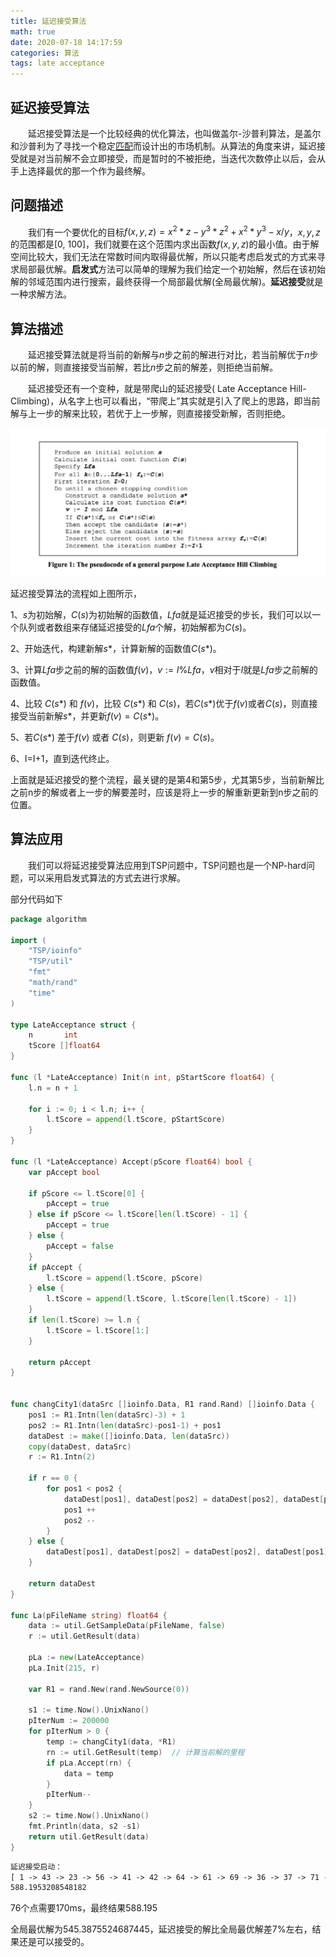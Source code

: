 ```yaml
---
title: 延迟接受算法
math: true
date: 2020-07-18 14:17:59
categories: 算法
tags: late acceptance
---
```


## 延迟接受算法

&emsp;&emsp;延迟接受算法是一个比较经典的优化算法，也叫做盖尔-沙普利算法，是盖尔和沙普利为了寻找一个稳定[匹配](https://baike.baidu.com/item/匹配/6397551)而设计出的市场机制。从算法的角度来讲，延迟接受就是对当前解不会立即接受，而是暂时的不被拒绝，当迭代次数停止以后，会从手上选择最优的那一个作为最终解。

<!--more-->

## 问题描述

&emsp;&emsp;我们有一个要优化的目标$f(x,y,z)=x^2 \ast z-y^3 \ast z^2+x^2 \ast y^3-x/y$，$x,y,z$的范围都是[0, 100]，我们就要在这个范围内求出函数$f(x,y,z)$的最小值。由于解空间比较大，我们无法在常数时间内取得最优解，所以只能考虑启发式的方式来寻求局部最优解。**启发式**方法可以简单的理解为我们给定一个初始解，然后在该初始解的邻域范围内进行搜索，最终获得一个局部最优解(全局最优解)。**延迟接受**就是一种求解方法。

## 算法描述

&emsp;&emsp;延迟接受算法就是将当前的新解与$n$步之前的解进行对比，若当前解优于$n$步以前的解，则直接接受当前解，若比$n$步之前的解差，则拒绝当前解。

&emsp;&emsp;延迟接受还有一个变种，就是带爬山的延迟接受( Late Acceptance Hill-Climbing)，从名字上也可以看出，“带爬上”其实就是引入了爬上的思路，即当前解与上一步的解来比较，若优于上一步解，则直接接受新解，否则拒绝。

![lahc](/images/lahc.jpg)

延迟接受算法的流程如上图所示，

1、$s$为初始解，$C\left(s\right)$为初始解的函数值，$Lfa$就是延迟接受的步长，我们可以以一个队列或者数组来存储延迟接受的$Lfa$个解，初始解都为$C(s)$。

2、开始迭代，构建新解$s\ast$，计算新解的函数值$C(s\ast)$。

3、计算$Lfa$步之前的解的函数值$f(v)$，$v := I \% Lfa$，$v$相对于$I$就是$Lfa$步之前解的函数值。

4、比较 $C(s\ast)$ 和 $f(v)$，比较 $C(s*)$ 和 $C(s)$，若$C(s\ast)$优于$f(v)$或者$C(s)$，则直接接受当前新解$s\ast$，并更新$f(v)=C(s\ast)$。

5、若$C(s*)$ 差于$f(v)$ 或者 $C(s)$，则更新 $f(v)=C(s)$。

6、I=I+1，直到迭代终止。

上面就是延迟接受的整个流程，最关键的是第4和第5步，尤其第5步，当前新解比之前n步的解或者上一步的解要差时，应该是将上一步的解重新更新到n步之前的位置。

## 算法应用

&emsp;&emsp;我们可以将延迟接受算法应用到TSP问题中，TSP问题也是一个NP-hard问题，可以采用启发式算法的方式去进行求解。

部分代码如下

```go
package algorithm

import (
	"TSP/ioinfo"
	"TSP/util"
	"fmt"
	"math/rand"
	"time"
)

type LateAcceptance struct {
	n       int
	tScore []float64
}

func (l *LateAcceptance) Init(n int, pStartScore float64) {
	l.n = n + 1

	for i := 0; i < l.n; i++ {
		l.tScore = append(l.tScore, pStartScore)
	}
}

func (l *LateAcceptance) Accept(pScore float64) bool {
	var pAccept bool

	if pScore <= l.tScore[0] {
		pAccept = true
	} else if pScore <= l.tScore[len(l.tScore) - 1] {
		pAccept = true
	} else {
		pAccept = false
	}
	if pAccept {
		l.tScore = append(l.tScore, pScore)
	} else {
		l.tScore = append(l.tScore, l.tScore[len(l.tScore) - 1])
	}
	if len(l.tScore) >= l.n {
		l.tScore = l.tScore[1:]
	}

	return pAccept
}


func changCity1(dataSrc []ioinfo.Data, R1 rand.Rand) []ioinfo.Data {
	pos1 := R1.Intn(len(dataSrc)-3) + 1
	pos2 := R1.Intn(len(dataSrc)-pos1-1) + pos1
	dataDest := make([]ioinfo.Data, len(dataSrc))
	copy(dataDest, dataSrc)
	r := R1.Intn(2)

	if r == 0 {
		for pos1 < pos2 {
			dataDest[pos1], dataDest[pos2] = dataDest[pos2], dataDest[pos1]
			pos1 ++
			pos2 --
		}
	} else {
		dataDest[pos1], dataDest[pos2] = dataDest[pos2], dataDest[pos1]
	}

	return dataDest
}

func La(pFileName string) float64 {
	data := util.GetSampleData(pFileName, false)
	r := util.GetResult(data)

	pLa := new(LateAcceptance)
	pLa.Init(215, r)

	var R1 = rand.New(rand.NewSource(0))

	s1 := time.Now().UnixNano()
	pIterNum := 200000
	for pIterNum > 0 {
		temp := changCity1(data, *R1)
		rn := util.GetResult(temp)  // 计算当前解的里程 
		if pLa.Accept(rn) {
			data = temp
		}
		pIterNum--
	}
	s2 := time.Now().UnixNano()
	fmt.Println(data, s2 -s1)
	return util.GetResult(data)
}

```

```tex
延迟接受启动：
[ 1 -> 43 -> 23 -> 56 -> 41 -> 42 -> 64 -> 61 -> 69 -> 36 -> 37 -> 71 -> 60 -> 70 -> 20 -> 15 -> 57 -> 27 -> 52 -> 13 -> 54 -> 19 -> 59 -> 14 -> 53 -> 11 -> 66 -> 65 -> 38 -> 31 -> 10 -> 58 -> 72 -> 39 ->  9 -> 40 -> 12 -> 17 -> 76 -> 26 ->  7 -> 35 ->  8 -> 46 -> 34 -> 67 -> 75 ->  4 -> 45 -> 29 ->  5 -> 48 -> 47 -> 21 -> 74 -> 30 ->  2 -> 68 ->  6 -> 51 ->  3 -> 44 -> 32 -> 50 -> 25 -> 55 -> 18 -> 24 -> 49 -> 16 -> 63 -> 33 -> 73 -> 62 -> 28 -> 22 ->  1 ->] 170124000ns
588.1953208548182

```

76个点需要170ms，最终结果588.195

全局最优解为545.3875524687445，延迟接受的解比全局最优解差7%左右，结果还是可以接受的。

